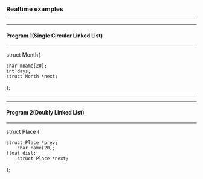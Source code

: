 <h3>Realtime examples</h3>
<hr>
<hr>
<h4>Program 1(Single Circuler Linked List)</h4>
<hr>
struct Month{

	char mname[20];
	int days;
	struct Month *next;
};

<hr>
<hr>

<h4>Program 2(Doubly Linked List)</h4>
<hr>
struct Place {

	struct Place *prev;
        char name[20];
	float dist;
        struct Place *next;
};
